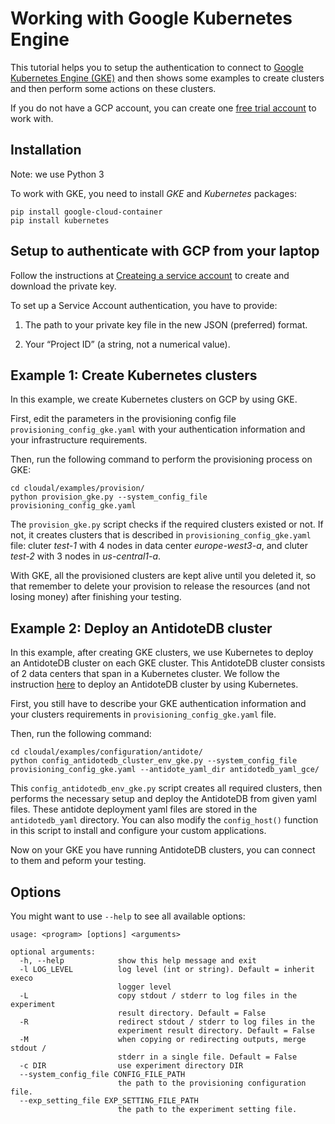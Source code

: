 # Working with Google Kubernetes Engine

This tutorial helps you to setup the authentication to connect to [Google Kubernetes Engine (GKE)](https://cloud.google.com/kubernetes-engine) and then shows some examples to create clusters and then perform some actions on these clusters.

If you do not have a GCP account, you can create one [free trial account](https://cloud.google.com/gcp/?utm_source=google&utm_medium=cpc&utm_campaign=emea-fr-all-en-dr-bkws-all-all-trial-e-gcp-1009139&utm_content=text-ad-none-any-DEV_c-CRE_167380635539-ADGP_Hybrid+%7C+AW+SEM+%7C+BKWS+~+EXA_M:1_FR_EN_General_Cloud_google+cloud+free+trial-KWID_43700053280219975-kwd-112926782887-userloc_1006410&utm_term=KW_google%20cloud%20free%20trial-NET_g-PLAC_&ds_rl=1242853&ds_rl=1245734&ds_rl=1242853&ds_rl=1245734&gclid=EAIaIQobChMI6JjWkffb6wIVeRkGAB3ajQbQEAAYASAAEgISbvD_BwE) to work with.

## Installation

Note: we use Python 3

To work with GKE, you need to install _GKE_ and _Kubernetes_ packages:

```
pip install google-cloud-container
pip install kubernetes
```

## Setup to authenticate with GCP from your laptop

Follow the instructions at [Createing a service account](https://cloud.google.com/docs/authentication/production#create_service_account) to create and download the private key.

To set up a Service Account authentication, you have to provide:

1. The path to your private key file in the new JSON (preferred) format.

2. Your “Project ID” (a string, not a numerical value).


## Example 1: Create Kubernetes clusters
In this example, we create Kubernetes clusters on GCP by using GKE.

First, edit the parameters in the provisioning config file `provisioning_config_gke.yaml` with your authentication information and your infrastructure requirements.

Then, run the following command to perform the provisioning process on GKE:
```
cd cloudal/examples/provision/
python provision_gke.py --system_config_file provisioning_config_gke.yaml
```

The `provision_gke.py` script checks if the required clusters existed or not. If not, it creates clusters that is described in `provisioning_config_gke.yaml` file: cluter _test-1_ with 4 nodes in data center _europe-west3-a_, and cluter _test-2_ with 3 nodes in _us-central1-a_.

With GKE, all the provisioned clusters are kept alive until you deleted it, so that remember to delete your provision to release the resources (and not losing money) after finishing your testing.

## Example 2: Deploy an AntidoteDB cluster
In this example, after creating GKE clusters, we use Kubernetes to deploy an AntidoteDB cluster on each GKE cluster. This AntidoteDB cluster consists of 2 data centers that span in a Kubernetes cluster. We follow the instruction [here](https://github.com/AntidoteDB/AntidoteDB-documentation/blob/master/deployment/kubernetes/deployment.md) to deploy an AntidoteDB cluster by using Kubernetes.

First, you still have to describe your GKE authentication information and your clusters requirements in `provisioning_config_gke.yaml` file.

Then, run the following command:
```
cd cloudal/examples/configuration/antidote/
python config_antidotedb_cluster_env_gke.py --system_config_file provisioning_config_gke.yaml --antidote_yaml_dir antidotedb_yaml_gce/ 
```

This `config_antidotedb_env_gke.py` script creates all required clusters, then performs the necessary setup and deploy the AntidoteDB from given yaml files. These antidote deployment yaml files are stored in the `antidotedb_yaml` directory. You can also modify the `config_host()` function in this script to install and configure your custom applications.

Now on your GKE you have running AntidoteDB clusters, you can connect to them and peform your testing.

## Options
You might want to use `--help` to see all available options:
```
usage: <program> [options] <arguments>

optional arguments:
  -h, --help            show this help message and exit
  -l LOG_LEVEL          log level (int or string). Default = inherit execo
                        logger level
  -L                    copy stdout / stderr to log files in the experiment
                        result directory. Default = False
  -R                    redirect stdout / stderr to log files in the
                        experiment result directory. Default = False
  -M                    when copying or redirecting outputs, merge stdout /
                        stderr in a single file. Default = False
  -c DIR                use experiment directory DIR
  --system_config_file CONFIG_FILE_PATH
                        the path to the provisioning configuration file.
  --exp_setting_file EXP_SETTING_FILE_PATH
                        the path to the experiment setting file.